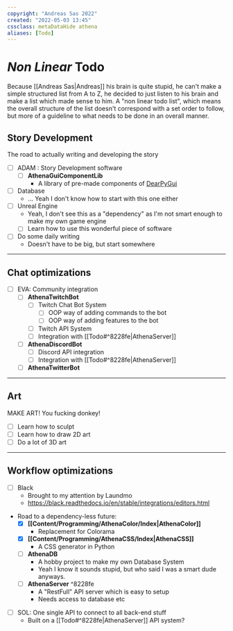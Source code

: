 ```yaml
---
copyright: "Andreas Sas 2022"
created: "2022-05-03 13:45"
cssclass: metaDataHide athena
aliases: [Todo]
---
```


# *Non Linear* Todo
Because [[Andreas Sas|Andreas]] his brain is quite stupid, he can't make a simple structured list from A to Z, he decided to just listen to his brain and make a list which made sense to him. A "non linear todo list", which means the overall structure of the list doesn't correspond with a set order to follow, but more of a guideline to what needs to be done in an overall manner.

## Story Development
The road to actually writing and developing the story
- [ ] ADAM : Story Development software
    - [ ] **AthenaGuiComponentLib**
        - A library of pre-made components of [DearPyGui](https://github.com/hoffstadt/DearPyGui)
- [ ] Database
    - ... Yeah I don't know how to start with this one either
- [ ] Unreal Engine
    - Yeah, I don't see this as a "dependency" as I'm not smart enough to make my own game engine
    - [ ] Learn how to use this wonderful piece of software
- [ ] Do some daily writing
    - Doesn't have to be big, but start somewhere

---
## Chat optimizations
- [ ] EVA: Community integration
    - [ ] **AthenaTwitchBot**
        - [ ] Twitch Chat Bot System
            -  [ ] OOP way of adding commands to the bot
            -  [ ] OOP way of adding features to the bot
        - [ ] Twitch API System
        - [ ] Integration with [[Todo#^8228fe|AthenaServer]]
    - [ ] **AthenaDiscordBot**
        - [ ] Discord API integration
        - [ ] Integration with [[Todo#^8228fe|AthenaServer]]
    - [ ] **AthenaTwitterBot**

---
## Art
MAKE ART! You fucking donkey!
- [ ] Learn how to sculpt
- [ ] Learn how to draw 2D art
- [ ] Do a lot of 3D art

---
## Workflow optimizations
- [ ] Black
    - Brought to my attention by Laundmo
    -  https://black.readthedocs.io/en/stable/integrations/editors.html
-  Road to a dependency-less future:
    -  [x] **[[Content/Programming/AthenaColor/Index|AthenaColor]]**
        -  Replacement for Colorama
    -  [x] **[[Content/Programming/AthenaCSS/Index|AthenaCSS]]**
        -  A CSS generator in Python
    -  [ ] **AthenaDB** 
        -  A hobby project to make my own Database System
        -  Yeah I know it sounds stupid, but who said I was a smart dude anyways.
    -  [ ] **AthenaServer** ^8228fe
        -  A "RestFull" API server which is easy to setup
        -  Needs access to database etc
-  [ ] SOL: One single API to connect to all back-end stuff
    -  Built on a [[Todo#^8228fe|AthenaServer]] API system?